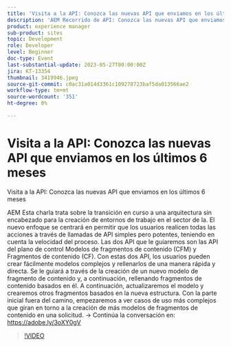```yaml
---
title: 'Visita a la API: Conozca las nuevas API que enviamos en los últimos 6 meses'
description: 'AEM Recorrido de API: Conozca las nuevas API que enviamos en los últimos 6 meses. Esta charla trata sobre la transición en curso a una arquitectura sin encabezado para la creación de entornos de trabajo en línea (Headless) para la creación de soluciones de software de forma. El nuevo enfoque se centrará en permitir que los usuarios realicen todas las acciones a través de llamadas de API simples pero potentes, teniendo en cuenta la velocidad del proceso. Las dos API que le guiaremos son las API del plano de control Modelos de fragmentos de contenido (CFM) y Fragmentos de contenido (CF). Con estas dos API, los usuarios pueden crear fácilmente modelos complejos y rellenarlos de una manera rápida y directa. Se le guiará a través de la creación de un nuevo modelo de fragmento de contenido y, a continuación, rellenando fragmentos de contenido basados en él. A continuación, actualizaremos el modelo y crearemos otros fragmentos basados en la nueva estructura. Con la parte inicial fuera del camino, empezaremos a ver casos de uso más complejos que giran en torno a la creación de más modelos de fragmentos de contenido en una solicitud.'
product: experience manager
sub-product: sites
topic: Development
role: Developer
level: Beginner
doc-type: Event
last-substantial-update: 2023-05-27T00:00:00Z
jira: KT-13354
thumbnail: 3419946.jpeg
source-git-commit: c0ac31a014d3361c109278723baf5da013566ae2
workflow-type: tm+mt
source-wordcount: '351'
ht-degree: 0%

---
```



# Visita a la API: Conozca las nuevas API que enviamos en los últimos 6 meses

Visita a la API: Conozca las nuevas API que enviamos en los últimos 6 meses

AEM Esta charla trata sobre la transición en curso a una arquitectura sin encabezado para la creación de entornos de trabajo en el sector de la. El nuevo enfoque se centrará en permitir que los usuarios realicen todas las acciones a través de llamadas de API simples pero potentes, teniendo en cuenta la velocidad del proceso. Las dos API que le guiaremos son las API del plano de control Modelos de fragmentos de contenido (CFM) y Fragmentos de contenido (CF). Con estas dos API, los usuarios pueden crear fácilmente modelos complejos y rellenarlos de una manera rápida y directa. Se le guiará a través de la creación de un nuevo modelo de fragmento de contenido y, a continuación, rellenando fragmentos de contenido basados en él. A continuación, actualizaremos el modelo y crearemos otros fragmentos basados en la nueva estructura. Con la parte inicial fuera del camino, empezaremos a ver casos de uso más complejos que giran en torno a la creación de más modelos de fragmentos de contenido en una solicitud. → Continúa la conversación en: https://adobe.ly/3oXY0gV

>[!VIDEO](https://video.tv.adobe.com/v/3419946/?learn=on)
